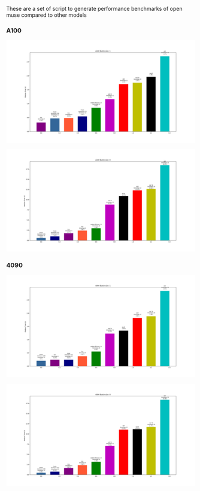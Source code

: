 These are a set of script to generate performance benchmarks of open muse compared 
to other models

### A100

![a100](./artifacts/a100_bs_1.png)

![a100](./artifacts/a100_bs_8.png)

### 4090

![4090](./artifacts/4090_bs_1.png)

![4090](./artifacts/4090_bs_8.png)